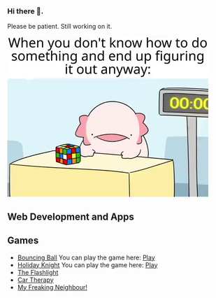 ### Hi there 👋.
Please be patient. Still working on it.

![](UnderDev.gif)


## Web Development and Apps

## Games
- [Bouncing Ball](https://github.com/Smeurfy/Nokia-3310-Jam)
You can play the game here: [Play](https://smeurfy.itch.io/bouncing-ball)
- [Holiday Knight](https://github.com/Smeurfy/ThesisImplementation)
You can play the game here: [Play](https://smeurfy.itch.io/holiday-knight)
- [The Flashlight](https://github.com/Toscan0/GGJ2021)
- [Car Therapy](https://github.com/Toscan0/GGJ2020)
- [My Freaking Neighbour!](https://github.com/SamGomes/my-freaking-neighbour)
<!--
**Smeurfy/Smeurfy** is a ✨ _special_ ✨ repository because its `README.md` (this file) appears on your GitHub profile.

Here are some ideas to get you started:

- 🔭 I’m currently working on ...
- 🌱 I’m currently learning ...
- 👯 I’m looking to collaborate on ...
- 🤔 I’m looking for help with ...
- 💬 Ask me about ...
- 📫 How to reach me: ...
- 😄 Pronouns: ...
- ⚡ Fun fact: ...
-->
